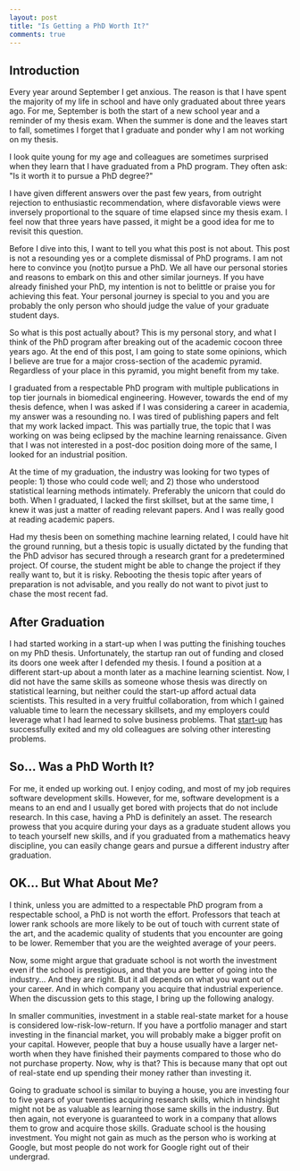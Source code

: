```yaml
---
layout: post
title: "Is Getting a PhD Worth It?"
comments: true
---
```

## Introduction

Every year around September I get anxious. The reason is that I have spent the majority of my life in school and have only graduated about three years ago. For me, September is both the start of a new school year and a reminder of my thesis exam. When the summer is done and the leaves start to fall, sometimes I forget that I graduate and ponder why I am not working on my thesis.

I look quite young for my age and colleagues are sometimes surprised when they learn that I have graduated from a PhD program. They often ask: "Is it worth it to pursue a PhD degree?"

I have given different answers over the past few years, from outright rejection to enthusiastic recommendation, where disfavorable views were inversely proportional to the square of time elapsed since my thesis exam. I feel now that three years have passed, it might be a good idea for me to revisit this question.

Before I dive into this, I want to tell you what this post is not about. This post is not a resounding yes or a complete dismissal of PhD programs. I am not here to convince you (not)to pursue a PhD. We all have our personal stories and reasons to embark on this and other similar journeys. If you have already finished your PhD, my intention is not to belittle or praise you for achieving this feat. Your personal journey is special to you and you are probably the only person who should judge the value of your graduate student days.

So what is this post actually about? This is my personal story, and what I think of the PhD program after breaking out of the academic cocoon three years ago. At the end of this post, I am going to state some opinions, which I believe are true for a major cross-section of the academic pyramid. Regardless of your place in this pyramid, you might benefit from my take.

I graduated from a respectable PhD program with multiple publications in top tier journals in biomedical engineering. However, towards the end of my thesis defence, when I was asked if I was considering a career in academia, my answer was a resounding no. I was tired of publishing papers and felt that my work lacked impact. This was partially true, the topic that I was working on was being eclipsed by the machine learning renaissance. Given that I was not interested in
a post-doc position doing more of the same, I looked for an industrial position.

At the time of my graduation, the industry was looking for two types of people: 1) those who could code well; and 2) those who understood statistical learning methods intimately. Preferably the unicorn that could do both. When I graduated, I lacked the first skillset, but at the same time, I knew it was just a matter of reading relevant papers. And I was really good at reading academic papers.

Had my thesis been on something machine learning related, I could have hit the ground running, but a thesis topic is usually dictated by the funding that the PhD advisor has secured through a research grant for a predetermined project. Of course, the student might be able to change the project if they really want to, but it is risky. Rebooting the thesis topic after years of preparation is not advisable, and you really do not want to pivot just to chase the most recent fad.

## After Graduation

I had started working in a start-up when I was putting the finishing touches on my PhD thesis. Unfortunately, the startup ran out of funding and closed its doors one week after I defended my thesis. I found a position at a different start-up about a month later as a machine learning scientist. Now, I did not have the same skills as someone whose thesis was directly on statistical learning, but neither could the start-up afford actual data scientists. This resulted in a very fruitful collaboration, from which I gained valuable time to learn the necessary skillsets, and my employers could leverage what I had learned to solve business problems. That [start-up](http://copypants.com) has successfully exited and my old colleagues are solving other interesting problems.

## So... Was a PhD Worth It?

For me, it ended up working out. I enjoy coding, and most of my job requires software development skills. However, for me, software development is a means to an end and I usually get bored with projects that do not include research. In this case, having a PhD is definitely an asset. The research prowess that you acquire during your days as a graduate student allows you to teach yourself new skills, and if you graduated from a mathematics heavy discipline, you can easily change gears and pursue a different industry after graduation.

## OK... But What About Me?

I think, unless you are admitted to a respectable PhD program from a respectable school, a PhD is not worth the effort. Professors that teach at lower rank schools are more likely to be out of touch with current state of the art, and the academic quality of students that you encounter are going to be lower. Remember that you are the weighted average of your peers.

Now, some might argue that graduate school is not worth the investment even if the school is prestigious, and that you are better of going into the industry... And they are right. But it all depends on what you want out of your career. And in which company you acquire that industrial experience. When the discussion gets to this stage, I bring up the following analogy.

In smaller communities, investment in a stable real-state market for a house is considered low-risk-low-return. If you have a portfolio manager and start investing in the financial market, you will probably make a bigger profit on your capital. However, people that buy a house usually have a larger net-worth when they have finished their payments compared to those who do not purchase property. Now, why is that? This is because many that opt out of real-state end up spending their money rather than investing it.

Going to graduate school is similar to buying a house, you are investing four to five years of your twenties acquiring research skills, which in hindsight might not be as valuable as learning those same skills in the industry. But then again, not everyone is guaranteed to work in a company that allows them to grow and acquire those skills. Graduate school is the housing investment. You might not gain as much as the person who is working at Google, but most people do not work for Google right out of their undergrad.
